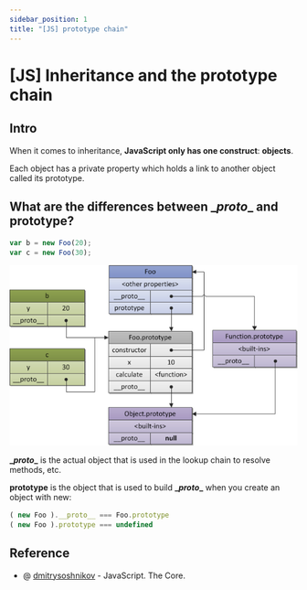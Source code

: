 ```yaml
---
sidebar_position: 1
title: "[JS] prototype chain"
---
```


# [JS] Inheritance and the prototype chain

## Intro

When it comes to inheritance, **JavaScript only has one construct**: **objects**.

Each object has a private property which holds a link to another object called its prototype.

## What are the differences between \__proto__ and prototype?

```javascript
var b = new Foo(20);
var c = new Foo(30);
```

![img](./img/js-prototype.png)

**\__proto__** is the actual object that is used in the lookup chain to resolve methods, etc.

**prototype** is the object that is used to build **\__proto__** when you create an object with new:

```javascript
( new Foo ).__proto__ === Foo.prototype
( new Foo ).prototype === undefined
```

## Reference

+ @ [dmitrysoshnikov](http://dmitrysoshnikov.com/ecmascript/javascript-the-core/) - JavaScript. The Core.
